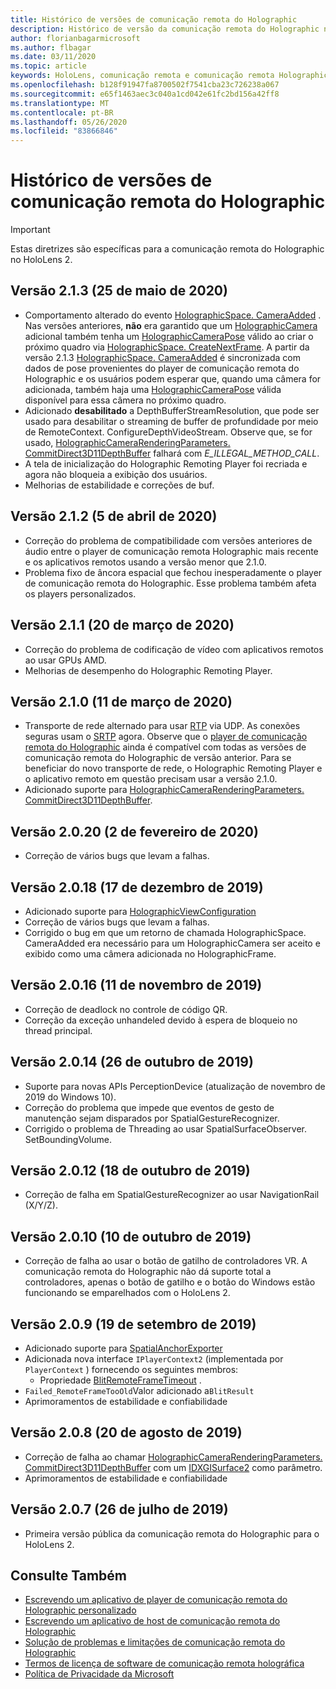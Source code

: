 ```yaml
---
title: Histórico de versões de comunicação remota do Holographic
description: Histórico de versão da comunicação remota do Holographic no HoloLens 2.
author: florianbagarmicrosoft
ms.author: flbagar
ms.date: 03/11/2020
ms.topic: article
keywords: HoloLens, comunicação remota e comunicação remota Holographic
ms.openlocfilehash: b128f91947fa8700502f7541cba23c726238a067
ms.sourcegitcommit: e65f1463aec3c040a1cd042e61fc2bd156a42ff8
ms.translationtype: MT
ms.contentlocale: pt-BR
ms.lasthandoff: 05/26/2020
ms.locfileid: "83866846"
---
```

# <a name="holographic-remoting-version-history"></a>Histórico de versões de comunicação remota do Holographic

> [!IMPORTANT]
> Estas diretrizes são específicas para a comunicação remota do Holographic no HoloLens 2.

## <a name="version-213-may-25-2020"></a>Versão 2.1.3 (25 de maio de 2020)<a name="v2.1.3"></a>
* Comportamento alterado do evento [HolographicSpace. CameraAdded](https://docs.microsoft.com/uwp/api/windows.graphics.holographic.holographicspace.cameraadded?view=winrt-18362) . Nas versões anteriores, **não** era garantido que um [HolographicCamera](https://docs.microsoft.com/uwp/api/windows.graphics.holographic.holographiccamera?view=winrt-18362) adicional também tenha um [HolographicCameraPose](https://docs.microsoft.com/uwp/api/windows.graphics.holographic.holographiccamerapose?view=winrt-18362) válido ao criar o próximo quadro via [HolographicSpace. CreateNextFrame](https://docs.microsoft.com/uwp/api/windows.graphics.holographic.holographicspace.createnextframe?view=winrt-18362#Windows_Graphics_Holographic_HolographicSpace_CreateNextFrame). A partir da versão 2.1.3 [HolographicSpace. CameraAdded](https://docs.microsoft.com/uwp/api/windows.graphics.holographic.holographicspace.cameraadded?view=winrt-18362) é sincronizada com dados de pose provenientes do player de comunicação remota do Holographic e os usuários podem esperar que, quando uma câmera for adicionada, também haja uma [HolographicCameraPose](https://docs.microsoft.com/uwp/api/windows.graphics.holographic.holographiccamerapose?view=winrt-18362) válida disponível para essa câmera no próximo quadro.
* Adicionado **desabilitado** a DepthBufferStreamResolution, que pode ser usado para desabilitar o streaming de buffer de profundidade por meio de RemoteContext. ConfigureDepthVideoStream. Observe que, se for usado, [HolographicCameraRenderingParameters. CommitDirect3D11DepthBuffer](https://docs.microsoft.com/uwp/api/windows.graphics.holographic.holographiccamerarenderingparameters.commitdirect3d11depthbuffer?view=winrt-18362#Windows_Graphics_Holographic_HolographicCameraRenderingParameters_CommitDirect3D11DepthBuffer_Windows_Graphics_DirectX_Direct3D11_IDirect3DSurface_) falhará com *E_ILLEGAL_METHOD_CALL*.
* A tela de inicialização do Holographic Remoting Player foi recriada e agora não bloqueia a exibição dos usuários.
* Melhorias de estabilidade e correções de buf.

## <a name="version-212-april-5-2020"></a>Versão 2.1.2 (5 de abril de 2020)<a name="v2.1.2"></a>
* Correção do problema de compatibilidade com versões anteriores de áudio entre o player de comunicação remota Holographic mais recente e os aplicativos remotos usando a versão menor que 2.1.0.
* Problema fixo de âncora espacial que fechou inesperadamente o player de comunicação remota do Holographic. Esse problema também afeta os players personalizados.

## <a name="version-211-march-20-2020"></a>Versão 2.1.1 (20 de março de 2020)<a name="v2.1.1"></a>
* Correção do problema de codificação de vídeo com aplicativos remotos ao usar GPUs AMD.
* Melhorias de desempenho do Holographic Remoting Player.

## <a name="version-210-march-11-2020"></a>Versão 2.1.0 (11 de março de 2020)<a name="v2.1.0"></a>
* Transporte de rede alternado para usar [RTP](https://en.wikipedia.org/wiki/Real-time_Transport_Protocol) via UDP. As conexões seguras usam o [SRTP](https://en.wikipedia.org/wiki/Secure_Real-time_Transport_Protocol) agora. Observe que o [player de comunicação remota do Holographic](holographic-remoting-player.md) ainda é compatível com todas as versões de comunicação remota do Holographic de versão anterior. Para se beneficiar do novo transporte de rede, o Holographic Remoting Player e o aplicativo remoto em questão precisam usar a versão 2.1.0.
* Adicionado suporte para [HolographicCameraRenderingParameters. CommitDirect3D11DepthBuffer](https://docs.microsoft.com/uwp/api/windows.graphics.holographic.holographiccamerarenderingparameters.commitdirect3d11depthbuffer#Windows_Graphics_Holographic_HolographicCameraRenderingParameters_CommitDirect3D11DepthBuffer_Windows_Graphics_DirectX_Direct3D11_IDirect3DSurface_). 

## <a name="version-2020-february-2-2020"></a>Versão 2.0.20 (2 de fevereiro de 2020)<a name="v2.0.20"></a>
* Correção de vários bugs que levam a falhas.

## <a name="version-2018-december-17-2019"></a>Versão 2.0.18 (17 de dezembro de 2019)<a name="v2.0.18"></a>
* Adicionado suporte para [HolographicViewConfiguration](https://docs.microsoft.com/uwp/api/windows.graphics.holographic.holographicviewconfiguration)
* Correção de vários bugs que levam a falhas.
* Corrigido o bug em que um retorno de chamada HolographicSpace. CameraAdded era necessário para um HolographicCamera ser aceito e exibido como uma câmera adicionada no HolographicFrame.

## <a name="version-2016-november-11-2019"></a>Versão 2.0.16 (11 de novembro de 2019)<a name="2.0.16"></a>
* Correção de deadlock no controle de código QR.
* Correção da exceção unhandeled devido à espera de bloqueio no thread principal.

## <a name="version-2014-october-26-2019"></a>Versão 2.0.14 (26 de outubro de 2019)<a name="v2.0.14"></a>
* Suporte para novas APIs PerceptionDevice (atualização de novembro de 2019 do Windows 10).
* Correção do problema que impede que eventos de gesto de manutenção sejam disparados por SpatialGestureRecognizer.
* Corrigido o problema de Threading ao usar SpatialSurfaceObserver. SetBoundingVolume.

## <a name="version-2012-october-18-2019"></a>Versão 2.0.12 (18 de outubro de 2019)<a name="v2.0.12"></a>
* Correção de falha em SpatialGestureRecognizer ao usar NavigationRail (X/Y/Z).

## <a name="version-2010-october-10-2019"></a>Versão 2.0.10 (10 de outubro de 2019)<a name="v2.0.10"></a>
* Correção de falha ao usar o botão de gatilho de controladores VR. A comunicação remota do Holographic não dá suporte total a controladores, apenas o botão de gatilho e o botão do Windows estão funcionando se emparelhados com o HoloLens 2.

## <a name="version-209-september-19-2019"></a>Versão 2.0.9 (19 de setembro de 2019)<a name="v2.0.9"></a>
* Adicionado suporte para [SpatialAnchorExporter](https://docs.microsoft.com/uwp/api/windows.perception.spatial.spatialanchorexporter)
* Adicionada nova interface ```IPlayerContext2``` (implementada por ```PlayerContext``` ) fornecendo os seguintes membros:
  - Propriedade [BlitRemoteFrameTimeout](holographic-remoting-create-player.md#BlitRemoteFrameTimeout) .
* ```Failed_RemoteFrameTooOld```Valor adicionado a```BlitResult```
* Aprimoramentos de estabilidade e confiabilidade

## <a name="version-208-august-20-2019"></a>Versão 2.0.8 (20 de agosto de 2019)<a name="v2.0.8"></a>

* Correção de falha ao chamar [HolographicCameraRenderingParameters. CommitDirect3D11DepthBuffer](https://docs.microsoft.com/uwp/api/windows.graphics.holographic.holographiccamerarenderingparameters.commitdirect3d11depthbuffer) com um [IDXGISurface2](https://docs.microsoft.com/windows/win32/api/dxgi1_2/nn-dxgi1_2-idxgisurface2) como parâmetro.
* Aprimoramentos de estabilidade e confiabilidade

## <a name="version-207-july-26-2019"></a>Versão 2.0.7 (26 de julho de 2019)<a name="v2.0.7"></a>

* Primeira versão pública da comunicação remota do Holographic para o HoloLens 2.

## <a name="see-also"></a>Consulte Também
* [Escrevendo um aplicativo de player de comunicação remota do Holographic personalizado](holographic-remoting-create-player.md)
* [Escrevendo um aplicativo de host de comunicação remota do Holographic](holographic-remoting-create-host.md)
* [Solução de problemas e limitações de comunicação remota do Holographic](holographic-remoting-troubleshooting.md)
* [Termos de licença de software de comunicação remota holográfica](https://docs.microsoft.com/legal/mixed-reality/microsoft-holographic-remoting-software-license-terms)
* [Política de Privacidade da Microsoft](https://go.microsoft.com/fwlink/?LinkId=521839)

